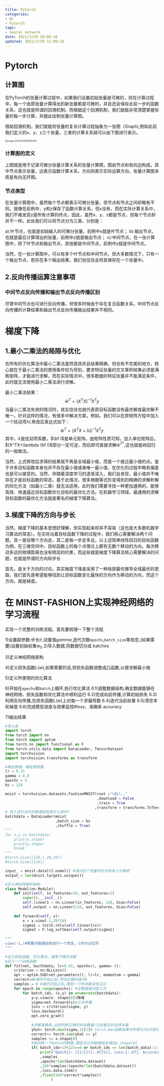 ```yaml
---
title: Pytorch
categories:
- DL
- Pytorch
tags:
- neural network
date: 2021/3/29 20:00:16
updated: 2021/3/29 12:00:16
---
```


# Pytorch

## 计算图

在PyTorch的张量计算过程中，如果我们设置初始张量是可微的，则在计算过程中，每一个由原张量计算得出的新张量都是可微的，并且还会保存此前一步的函数关系，这也就是所谓的回溯机制。而根据这个回溯机制，我们就能非常清楚掌握张量的每一步计算，并据此绘制张量计算图。

借助回溯机制，我们就能将张量的复杂计算过程抽象为一张图（Graph),例如此前我们定义的x、y、z三个张量，三者的计算关系就可以由下图进行表示。

<img src="https://gitee.com/gaoyi-ai/image-bed/raw/master/images/image-20210329090255259.png" alt="image-20210329090255259" style="zoom:50%;" />

### 计算图的定义

上图就是用于记录可微分张量计算关系的张量计算图，图由节点和有向边构成，其中节点表示张量，边表示函数计算关系，方向则表示实际运算方向，张量计算图本质是有向无环图。

### 节点类型

在张量计算图中，虽然每个节点都表示可微分张量，但节点和节点之间却略有不同。就像在前例中，y和z保存了函数计算关系，但x没有，而在实际计算关系中，我们不难发现z是所有计算的终点，因此，虽然x、y、z都是节点，但每个节点却并不一样。此处我们可以将节点分为三类，分别是：

a):叶节点，也就是初始输入的可微分张量，前例中x就是叶节点；
b):输出节点，也就是最后计算得出的张量，前例中z就是输出节点；
c):中间节点，在一张计算图中，除了叶节点和输出节点，其他都是中间节点，前例中y就是中间节点。

当然，在一张计算图中，可以有多个叶节点和中间节点，但大多数情况下，只有一个输出节点，若存在多个输出结果，我们也往往会将其保存在一个张量中。

## 2.反向传播运算注意事项

### 中间节点反向传播和输出节点反向传播区别

尽管中间节点也可进行反向传播，但很多时候由于存在复合函数关系，中间节点反向传播的计算结果和输出节点反向传播输出结果并不相同。

# 梯度下降

##  1.最小二乘法的局限与优化

在所有的优化算法中最小二乘法虽然高效并且结果精确，但也有不完美的地方，核心就在于最小二乘法的使用条件较为苛刻，要求特征张量的交叉乘积结果必须是满秩矩阵，才能进行求解，而在实际情况中，很多数据的特征张量并不能满足条件，此时就无法使用最小二乘法进行求解。

最小二乘法结果：
$$
\hat{w}^T=(X^TX)^{-1}X^Ty
$$
当最小二乘法失效的情况时，其实往往也就代表原目标函数没有最优解或最优解不唯一。针对这样的情况，有很多中解决方案，例如，我们可以在原矩阵方程中加入一个扰动项$\lambda I$,修改后表达式如下：
$$
\hat{w}^T=(X^TX + \lambda I)^{-1}X^Ty
$$
其中，$\lambda$是扰动项系数，$\bf I$是单元矩阵。由矩阵性质可知，加入单位矩阵后，$(X^TX+\lambda \bf I)$部分一定可逆，而后即可直接求解$\hat{w}^{T*}$,这也就是岭回归的一般做法。

当然，上式修改后求得的结果就不再是全域最小值，而是一个接近最小值的点。鉴于许多目标函数本身也并不存在最小值或者唯一最小值，在优化的过程中略有偏差也是可以接受的。当然，伴随着深度学习的逐渐深入，我们会发现，最小值并不唯存在才是目标函数的常态，基于此情况，很多根据等式形变得到的精确的求解析解的优化方法（如最小二乘）就无法适用，此时我们需要寻找一种更加通用的，能够高效、快速逼近目标函数优化目标的最优化方法。在机器学习领域，最通用的求解目标函数的最优化方法就是著名的梯度下降算法。

## 3.梯度下降的方向与步长

当然，梯度下降的基本思想好理解，但实现起来却并不容易（这也是大多数机器学习算法的常态）。在实际治着目标函数下降的过程中，我们核心需要解决两个问题，其一是往哪个方向走，其二是每一步走多远，以上述简单线性回日的目标函数为例，在三维空间中，目标函数上的每个点理论上都有无数个移动的方向，每次移动多远的物理距离也没有明显的约束，而这些就是梯度下降算法核心需要解决的问题，也就是所谓的方向和步长

首先，是关于方向的讨论。其实梯度下降是采用了一种局部最优推导全域最优的思路，我们首先是希望能够找到让目标函数变化最快的方向作为移动的方向，而这个方向，就是梯度。

# 在 MINST-FASHION上实现神经网络的学习流程

实现一个完整的训练流程。首先要梳理一下整个流程

1)设置超参数:步长$lr$,动量值$gamma$,迭代次数`epochs`,`batch_size`等信息,(如果需要)设置初始权重$w_0$
2)导入数据,将数据切分成 batches

3)定义神经网络架构

4)定义损失函数$L(w)$,如果需要的话,将损失函数调整成凸函数,以便求解最小值

5)定义所使用的优化算法

6)开始在`epochs`和`batch`上循环,执行优化算法
	6.1)调整数据结构,确定数据能够在神经网络、损失函数和优化算法中顺利运行
	6.2)完成向前传播,计算初始损失
	6.3)利用反向传播,在损失函数$L(w)$上对每一个求偏导数
	6.4)迭代当前权重
	6.5)清空本轮梯度
	6.6)完成模型进度与效果监控#loss、准确率 accuracy

7)输出结果

```python
#导入库
import torch
from torch import nn
from torch import optim
from torch.nn import functional as F
from torch.utils.data import DataLoader, TensorDataset
import torchvision
import torchvision.transforms as transform

#确定数据、确定超参数
lr = 0.15
gamma = 0.8
epochs = 5
bs = 128

mnist = torchvision.datasets.FashionMNIST(root ="\DL\.."
                                          ,download = False
                                          ,train = True
                                         ,transform = transforms.ToTensor())
# 放入进行送代的数据结构是什么样的?
batchdata = DataLoader(mnist
                       ,batch_size = bs
                       ,shuffle = True)
"""
for x,y in batchdata:
	print(x.shape)
	print(y.shape)
	break
"""
#torch.Size([128,1,28,28])
#torch.Size([128])

input_ = mnist.data[0].numel() #请问这个张量中总共有多少元素呢
output_= len(mnist.targets.unique())

#定义神经网络的架构
class Model(nn.Module):
	def init(self, in_features=10, out_features=2)
		super().__init__()
		self.linear1 = nn.Linear(in_features, 128, bias=False)
		self.output = nn.Linear(128, out_features, bias=False)
	
	def forward(self, x):
		x = x.view(-1,28*28)
		sigma1 = torch.relu(self.linear1(x))
		sigma2 = F.log_softmax(self.output(sigma1)
                               
"""
view(-1,)#需要对数据结构进行一个改变,-1作为占位符
"""

#定义损失函数、优化算法、梯度下降的流程
#定义一个训练函数
def fit(net, bacthdata, lr=0.01, epochs=5, gamma= 0):
	criterion = nn.NLLLoss()
	opt = optim.SGD(net.parameters(), lr=lr, momentum = gamma)
	correct=0#循环开始之前,预测正确的值为0
	samples = 0 #循环开始之前,模型一个样本都没有见过
	for epoch in range(epochs): #全数据被训练几次
		for batch_idx, (x,y) in enumerate(batchdata):
			y=y.view(x. shape[0])降维
			sigma=net.forward(x)#正向传播
			loss = criterion(sigma, y)
			loss.backward()
			opt.zero_grad()
			
			#求解准确率,全部判断正确的样本数量/已经看过的总样本量
			yhat= torch.max(sigma,1)[1]# torch.max函数结果中的索引为1的部分
			correct+= torch.sum(yhat == y)			
			samples += x.shape[0]
			#每训练一个batch的数据,模型见过的数据就会增加x.shape[0]
			if( batch_idx+1)%125==0 or batch_idx == len(batch_data)-1: #每N个batch就打印一次
				print("Epoch{}: [{}/{}({:.0f}%)], Loss:{:.6f}, Accuracy:{:.3f}".format(epoch+1
				,samples
				,epochs*len(batchdata.dataset)
				,100*samples/(epochs*len(batchdata.dataset))
				,loss.data.item()
				,float(100*correct*samples))
                     )
```

